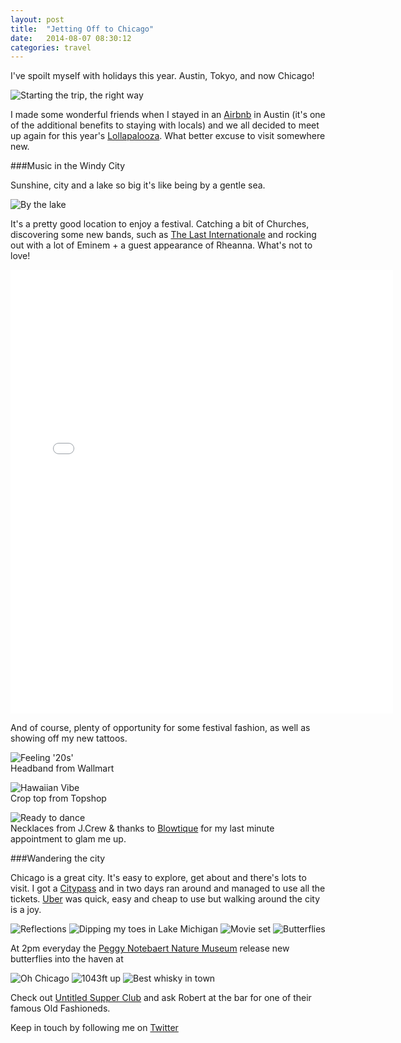 ```yaml
---
layout: post
title:  "Jetting Off to Chicago"
date:   2014-08-07 08:30:12
categories: travel
---
```


I've spoilt myself with holidays this year. Austin, Tokyo, and now Chicago! 

![Starting the trip, the right way](https://raw.githubusercontent.com/raphaelleheaf/nevercinderella/gh-pages/_assets/champagne.JPG)

I made some wonderful friends when I stayed in an [Airbnb](https://www.airbnb.co.uk/) in Austin (it's one of the additional benefits to staying with locals) and we all decided to meet up again for this year's [Lollapalooza](http://www.lollapalooza.com/). What better excuse to visit somewhere new.

###Music in the Windy City

Sunshine, city and a lake so big it's like being by a gentle sea. 

![By the lake](https://raw.githubusercontent.com/raphaelleheaf/nevercinderella/gh-pages/_assets/by_the_lake.JPG)

It's a pretty good location to enjoy a festival. Catching a bit of Churches, discovering some new bands, such as [The Last Internationale](http://www.thelastinternationale.com/) and rocking out with a lot of Eminem + a guest appearance of Rheanna. What's not to love!

<iframe src="//instagram.com/p/rLmuj4Su98/embed/" width="612" height="710" frameborder="0" scrolling="no" allowtransparency="true"></iframe>

And of course, plenty of opportunity for some festival fashion, as well as showing off my new tattoos.

![Feeling '20s'](https://raw.githubusercontent.com/raphaelleheaf/nevercinderella/gh-pages/_assets/1920s.JPG)  
Headband from Wallmart

![Hawaiian Vibe](https://raw.githubusercontent.com/raphaelleheaf/nevercinderella/gh-pages/_assets/hawaiian.JPG)  
Crop top from Topshop

![Ready to dance](https://raw.githubusercontent.com/raphaelleheaf/nevercinderella/gh-pages/_assets/diamonds.JPG)  
Necklaces from J.Crew & thanks to [Blowtique](http://www.blowtique.com/) for my last minute appointment to glam me up.

###Wandering the city

Chicago is a great city. It's easy to explore, get about and there's lots to visit. I got a [Citypass](http://www.citypass.com/chicago?mv_source=rkg&creative=53482547789&adpos=1t1&device=c&network=g&matchtype=e&gclid=CMXNwZrkq8ACFRHHtAod6hAAYg) and in two days ran around and managed to use all the tickets. [Uber](https://www.uber.com/invite/qtjwq) was quick, easy and cheap to use but walking around the city is a joy. 

![Reflections](https://raw.githubusercontent.com/raphaelleheaf/nevercinderella/gh-pages/_assets/reflections.JPG) ![Dipping my toes in Lake Michigan](https://raw.githubusercontent.com/raphaelleheaf/nevercinderella/gh-pages/_assets/toes.JPG) ![Movie set](https://raw.githubusercontent.com/raphaelleheaf/nevercinderella/gh-pages/_assets/movies.JPG) ![Butterflies](https://raw.githubusercontent.com/raphaelleheaf/nevercinderella/gh-pages/_assets/butterflies.JPG)

At 2pm everyday the [Peggy Notebaert Nature Museum](http://www.naturemuseum.org/the-museum) release new butterflies into the haven at 

![Oh Chicago](https://raw.githubusercontent.com/raphaelleheaf/nevercinderella/gh-pages/_assets/chicago.JPG) ![1043ft up](https://raw.githubusercontent.com/raphaelleheaf/nevercinderella/gh-pages/_assets/400mup.JPG) ![Best whisky in town](https://raw.githubusercontent.com/raphaelleheaf/nevercinderella/gh-pages/_assets/untitled.JPG)

Check out [Untitled Supper Club](http://untitledchicago.com/) and ask Robert at the bar for one of their famous Old Fashioneds.


Keep in touch by following me on [Twitter](https://twitter.com/cinderellanever) 


